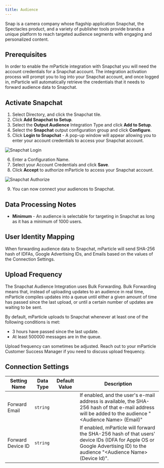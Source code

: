 ```yaml
---
title: Audience
---
```


Snap is a camera company whose flagship application Snapchat, the Spectacles product, and a variety of publisher tools provide brands a unique platform to reach targeted audience segments with engaging and personalized content.

## Prerequisites

In order to enable the mParticle integration with Snapchat you will need the account credentials for a Snapchat account.  The integration activation process will prompt you to log into your Snapchat account, and once logged in, mParticle will automatically retrieve the credentials that it needs to forward audience data to Snapchat.

## Activate Snapchat

1.  Select Directory, and click the Snapchat tile.
2.  Click **Add Snapchat to Setup**.
3.  Select the **Output Audience** Integration Type and click **Add to Setup**.
4.  Select the **Snapchat** output configuration group and click **Configure**.
5. Click **Login to Snapchat** - A pop-up window will appear allowing you to enter your account credentials to access your Snapchat account.
   
![Snapchat Login](/images/snapchat-login.png)

6.  Enter a Configuration Name.
7.  Select your Account Credentials and click **Save**.
8.  Click **Accept** to authorize mParticle to access your Snapchat account.

![Snapchat Authorize](/images/snapchat-authorize.png)

9.  You can now connect your audiences to Snapchat.

## Data Processing Notes

* **Minimum** - An audience is selectable for targeting in Snapchat as long as it has a minimum of 1000 users.  

## User Identity Mapping

When forwarding audience data to Snapchat, mParticle will send SHA-256 hash of IDFAs, Google Advertising IDs, and Emails based on the values of the Connection Settings.

## Upload Frequency

The Snapchat Audience Integration uses Bulk Forwarding. Bulk Forwarding means that, instead of uploading updates to an audience in real time, mParticle compiles updates into a queue until either a given amount of time has passed since the last upload, or until a certain number of updates are waiting to be sent.

By default, mParticle uploads to Snapchat whenever at least one of the following conditions is met:

* 3 hours have passed since the last update.
* At least 500000 messages are in the queue.

Upload frequency can sometimes be adjusted. Reach out to your mParticle Customer Success Manager if you need to discuss upload frequency.

## Connection Settings

Setting Name | Data Type | Default Value | Description 
|---|---|---|---|
Forward Email | `string` | | If enabled, and the user's e-mail address is available, the SHA-256 hash of that e-mail address will be added to the audience "&lt;Audience Name&gt; (Email)"
Forward Device ID | `string` | | If enabled, mParticle will forward the SHA-256 hash of that users' device IDs (IDFA for Apple OS or Google Advertising ID) to the audience "&lt;Audience Name&gt; (Device Id)".